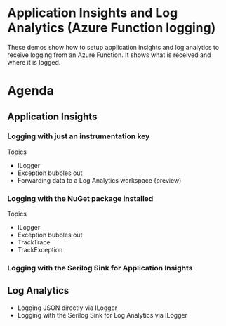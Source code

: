 # Application Insights and Log Analytics (Azure Function logging)

These demos show how to setup application insights and log analytics to receive 
logging from an Azure Function.  It shows what is received and where it is logged.

# Agenda
## Application Insights
### Logging with just an instrumentation key
Topics
- ILogger
- Exception bubbles out
- Forwarding data to a Log Analytics workspace (preview) 

### Logging with the NuGet package installed
Topics
- ILogger
- Exception bubbles out
- TrackTrace
- TrackException

### Logging with the Serilog Sink for Application Insights

## Log Analytics
- Logging JSON directly via ILogger
- Logging with the Serilog Sink for Log Analytics via ILogger


